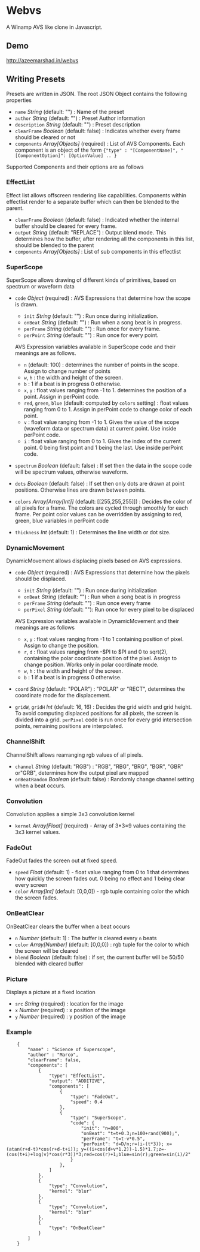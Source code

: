 # Webvs

A Winamp AVS like clone in Javascript.

## Demo

http://azeemarshad.in/webvs


## Writing Presets

Presets are written in JSON. The root JSON Object contains the following properties
+ `name` *String* (default: "") : Name of the preset
+ `author` *String* (default: "") : Preset Author information
+ `description` *String* (default: "") : Preset description
+ `clearFrame` *Boolean* (default: false) : Indicates whether every frame should be cleared or not
+ `components` *Array[Objects]* (required) : List of AVS Components. Each component is an object of the form `{"type" : "[ComponentName]", "[ComponentOption]": [OptionValue] .. }`

Supported Components and their options are as follows

### EffectList
Effect list allows offscreen rendering like capabilities. Components within effectlist render to a separate
buffer which can then be blended to the parent.
+ `clearFrame` *Boolean* (default: false) : Indicated whether the internal buffer should be cleared for every frame.
+ `output` *String* (default: "REPLACE") : Output blend mode. This determines how the buffer, after rendering all the components in this list, should be blended to the parent
+ `components` *Array[Objects]* : List of sub components in this effectlist

### SuperScope
SuperScope allows drawing of different kinds of primitives, based on spectrum or waveform data
+ `code` *Object* (required) : AVS Expressions that determine how the scope is drawn.
    + `init` *String* (default: "") : Run once during initialization.
    + `onBeat` *String* (default: "") : Run when a song beat is in progress.
    + `perFrame` *String* (default: "") : Run once for every frame.
    + `perPoint` *String* (default: "") : Run once for every point.

    AVS Expression variables available in SuperScope code and their meanings are as follows.
    + `n` (default: 100) : determines the number of points in the scope. Assign to change number of points
    + `w`, `h` : the width and height of the screen.
    + `b` : 1 if a beat is in progress 0 otherwise.
    + `x`, `y` : float values ranging from -1 to 1. determines the position of a point. Assign in perPoint code.
    + `red`, `green`, `blue` (default: computed by `colors` setting) : float values ranging from 0 to 1. Assign in perPoint code to change color of each point.
    + `v` : float value ranging from -1 to 1. Gives the value of the scope (waveform data or spectrum data) at current point. Use inside perPoint code.
    + `i` : float value ranging from 0 to 1. Gives the index of the current point. 0 being first point and 1 being the last. Use inside perPoint code.
+ `spectrum` *Boolean* (default: false) : If set then the data in the scope code will be spectrum values, otherwise waveform.
+ `dots` *Boolean* (default: false) : If set then only dots are drawn at point positions. Otherwise lines are drawn between points.
+ `colors` *Array[Array[Int]]* (default: [[255,255,255]]) : Decides the color of all pixels for a frame. The colors are cycled through smoothly for each frame. Per point color values can be overridden by assigning to red, green, blue variables in perPoint code
+ `thickness` *Int* (default: 1) : Determines the line width or dot size.

### DynamicMovement
DynamicMovement allows displacing pixels based on AVS expressions.
+ `code` *Object* (required) : AVS Expressions that determine how the pixels should be displaced.
    + `init` *String* (default: "") : Run once during initialization
    + `onBeat` *String* (default: "") : Run when a song beat is in progress
    + `perFrame` *String* (default: "") : Run once every frame
    + `perPixel` *String* (default: ""): Run once for every pixel to be displaced

    AVS Expression variables available in DynamicMovement and their meanings are as follows
    + `x`, `y` : float values ranging from -1 to 1 containing position of pixel. Assign to change the position.
    + `r`, `d` : float values ranging from -$PI to $PI and 0 to sqrt(2), containing the polar coordinate position of the pixel. Assign to change position. Works only in polar coordinate mode.
    + `w`, `h` : the width and height of the screen.
    + `b` : 1 if a beat is in progress 0 otherwise.
+ `coord` *String* (default: "POLAR") : "POLAR" or "RECT", determines the coordinate mode for the displacement.
+ `gridW`, `gridH` *Int* (default: 16, 16) : Decides the grid width and grid height. To avoid computing displaced positions for all pixels, the screen is divided into a grid. `perPixel` code is run once for every grid intersection points, remaining positions are interpolated.

### ChannelShift
ChannelShift allows rearranging rgb values of all pixels.
+ `channel` *String* (default: "RGB") : "RGB", "RBG", "BRG", "BGR", "GBR" or"GRB", determines how the output pixel are mapped
+ `onBeatRandom` *Boolean* (default: false) : Randomly change channel setting when a beat occurs.

### Convolution
Convolution applies a simple 3x3 convolution kernel
+ `kernel` *Array[Float]* (required) - Array of 3*3=9 values containing the 3x3 kernel values.

### FadeOut
FadeOut fades the screen out at fixed speed.
+ `speed` *Float* (default: 1) - float value ranging from 0 to 1 that determines how quickly the screen fades out. 0 being no effect and 1 being clear every screen
+ `color` *Array[Int]* (default: [0,0,0]) - rgb tuple containing color the which the screen fades.

### OnBeatClear
OnBeatClear clears the buffer when a beat occurs
+ `n` *Number* (default: 1) : The buffer is cleared every `n` beats
+ `color` *Array[Number]* (default: [0,0,0]) : rgb tuple for the color to which the screen will be cleared
+ `blend` *Boolean* (default: false) : if set, the current buffer will be 50/50 blended with cleared buffer

### Picture
Displays a picture at a fixed location
+ `src` *String* (required) : location for the image
+ `x` *Number* (required) : x position of the image
+ `y` *Number* (required) : y position of the image

### Example

        {
            "name" : "Science of Superscope",
            "author" : "Marco",
            "clearFrame": false,
            "components": [
                {
                    "type": "EffectList",
                    "output": "ADDITIVE",
                    "components": [
                        {
                            "type": "FadeOut",
                            "speed": 0.4
                        },
                        {
                            "type": "SuperScope",
                            "code": {
                                "init": "n=800",
                                "onBeat": "t=t+0.3;n=100+rand(900);",
                                "perFrame": "t=t-v*0.5",
                                "perPoint": "d=D/n;r=(i-(t*3)); x=(atan(r+d-t)*cos(r+d-t+i)); y=((i+cos(d+v*1.2))-1.5)*1.7;z=-(cos(t+i)+log(v)*cos(r*3))*3;red=cos(r)+1;blue=sin(r);green=sin(i)/2"
                            }
                        },
                    ]
                },
                {
                    "type": "Convolution",
                    "kernel": "blur"
                },
                {
                    "type": "Convolution",
                    "kernel": "blur"
                },
                {
                    "type": "OnBeatClear"
                }
            ]
        }